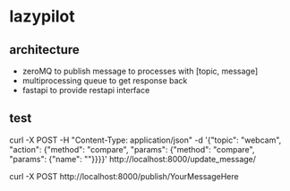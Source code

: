 # lazypilot

## architecture
- zeroMQ to publish message to processes with [topic, message]
- multiprocessing queue to get response back
- fastapi to provide restapi interface

## test
curl -X POST -H "Content-Type: application/json" -d '{"topic": "webcam", "action": {"method": "compare", "params": {"method": "compare", "params": {"name": ""}}}}' http://localhost:8000/update_message/

curl -X POST http://localhost:8000/publish/YourMessageHere